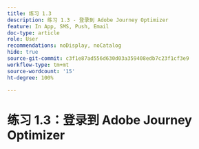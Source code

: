 ```yaml
---
title: 练习 1.3
description: 练习 1.3 - 登录到 Adobe Journey Optimizer
feature: In App, SMS, Push, Email
doc-type: article
role: User
recommendations: noDisplay, noCatalog
hide: true
source-git-commit: c3f1e87ad556d630d03a359408edb7c23f1cf3e9
workflow-type: tm+mt
source-wordcount: '15'
ht-degree: 100%

---
```



# 练习 1.3：登录到 Adobe Journey Optimizer
